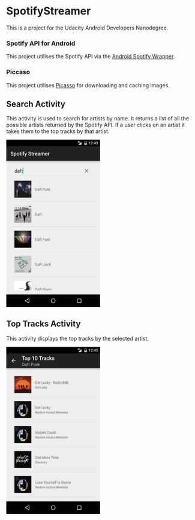 # SpotifyStreamer
This is a project for the Udacity Android Developers Nanodegree. 

### Spotify API for Android
This project utilises the Spotify API via the [Android Spotify Wrapper](https://github.com/kaaes/spotify-web-api-android).

### Piccaso 
This project utilises [Picasso](https://github.com/square/picasso) for downloading and caching images.

## Search Activity
This activity is used to search for artists by name. It returns a list of all the possible artists returned by the Spotify API. If a user clicks on an artist it takes them to the top tracks by that artist.

<img src=/images/searchActivityFragment.png width=250  />

## Top Tracks Activity
This activity displays the top tracks by the selected artist.

<img src=/images/topTracksActivityFragment.png width=250  />
